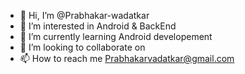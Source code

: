 - 👋 Hi, I’m @Prabhakar-wadatkar
- 👀 I’m interested in Android & BackEnd 
- 🌱 I’m currently learning Android developement
- 💞️ I’m looking to collaborate on 
- 📫 How to reach me Prabhakarvadatkar@gmail.com

<!---
Prabhakar-wadatkar/Prabhakar-wadatkar is a ✨ special ✨ repository because its `README.md` (this file) appears on your GitHub profile.
You can click the Preview link to take a look at your changes.
--->

